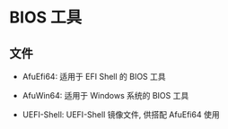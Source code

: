 # BIOS 工具

## 文件

- AfuEfi64: 适用于 EFI Shell 的 BIOS 工具

- AfuWin64: 适用于 Windows 系统的 BIOS 工具

- UEFI-Shell: UEFI-Shell 镜像文件, 供搭配 AfuEfi64 使用
